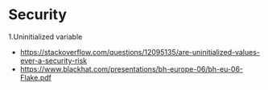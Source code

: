 # Security



1.Uninitialized variable
- https://stackoverflow.com/questions/12095135/are-uninitialized-values-ever-a-security-risk
- https://www.blackhat.com/presentations/bh-europe-06/bh-eu-06-Flake.pdf
